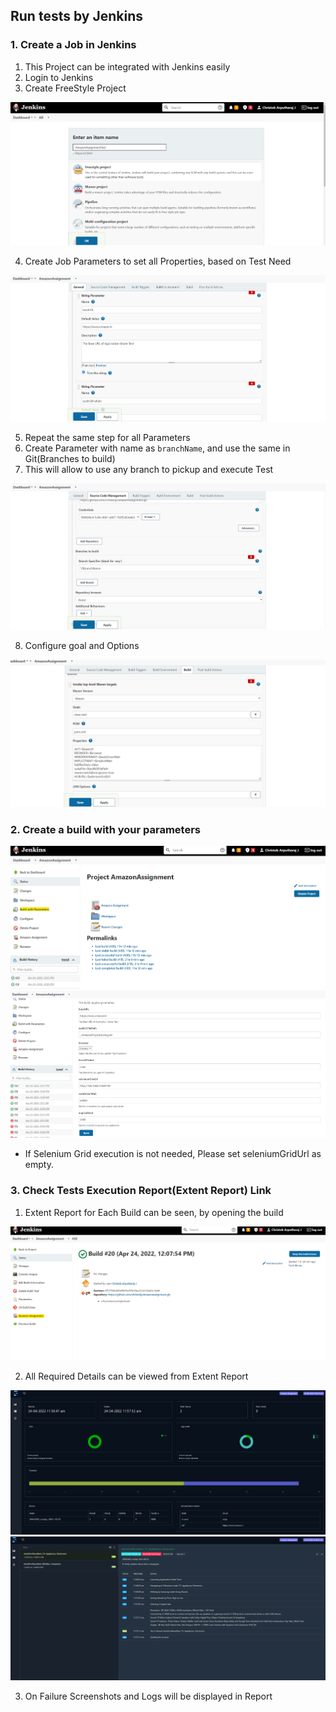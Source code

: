## Run tests by Jenkins

### 1. Create a Job in Jenkins

1. This Project can be integrated with Jenkins easily
2. Login to Jenkins
3. Create FreeStyle Project

![](./attachments/jenkins-freestyle.png)

4. Create Job Parameters to set all Properties, based on Test Need

![](./attachments/jenkins-parameter-create.png)

5. Repeat the same step for all Parameters
6. Create Parameter with name as `branchName`, and use the same in Git(Branches to build)
7. This will allow to use any branch to pickup and execute Test

![](./attachments/jenkins-branch-name.png)

8. Configure goal and Options

![](./attachments/jenkins-goal.png)


### 2. Create a build with your parameters

![](./attachments/jenkins-build-with-param.png)
![](./attachments/jenkins-build-param.png)

 * If Selenium Grid execution is not needed, Please set seleniumGridUrl as empty.


### 3. Check Tests Execution Report(Extent Report) Link

1. Extent Report for Each Build can be seen, by opening the build

![](./attachments/jenkins-extent-report.png)

2. All Required Details can be viewed from Extent Report

![](./attachments/extent-report-dashboard.png)
![](./attachments/extent-report-testDetails.png)

3. On Failure Screenshots and Logs will be displayed in Report
